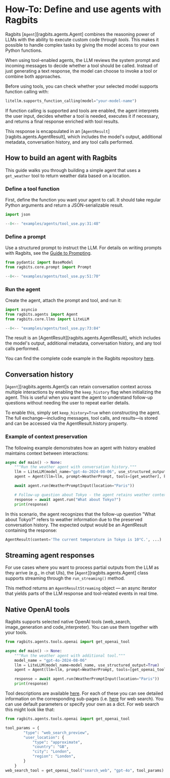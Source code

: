 # How-To: Define and use agents with Ragbits

Ragbits [`Agent`][ragbits.agents.Agent] combines the reasoning power of LLMs with the ability to execute custom code through *tools*. This makes it possible to handle complex tasks by giving the model access to your own Python functions.

When using tool-enabled agents, the LLM reviews the system prompt and incoming messages to decide whether a tool should be called. Instead of just generating a text response, the model can choose to invoke a tool or combine both approaches.

Before using tools, you can check whether your selected model supports function calling with:
```python
litellm.supports_function_calling(model="your-model-name")
```

If function calling is supported and tools are enabled, the agent interprets the user input, decides whether a tool is needed, executes it if necessary, and returns a final response enriched with tool results.

This response is encapsulated in an [`AgentResult`][ragbits.agents.AgentResult], which includes the model's output, additional metadata, conversation history, and any tool calls performed.

## How to build an agent with Ragbits
This guide walks you through building a simple agent that uses a `get_weather` tool to return weather
data based on a location.

### Define a tool function
First, define the function you want your agent to call. It should take regular Python arguments and return a JSON-serializable result.
```python
import json

--8<-- "examples/agents/tool_use.py:31:48"
```

### Define a prompt
Use a structured prompt to instruct the LLM. For details on writing prompts with Ragbits, see the [Guide to Prompting](https://ragbits.deepsense.ai/how-to/prompts/use_prompting/).

```python
from pydantic import BaseModel
from ragbits.core.prompt import Prompt

--8<-- "examples/agents/tool_use.py:51:70"
```

### Run the agent
Create the agent, attach the prompt and tool, and run it:
```python
import asyncio
from ragbits.agents import Agent
from ragbits.core.llms import LiteLLM

--8<-- "examples/agents/tool_use.py:73:84"
```

The result is an [AgentResult][ragbits.agents.AgentResult], which includes the model's output, additional metadata, conversation history, and any tool calls performed.

You can find the complete code example in the Ragbits repository [here](https://github.com/deepsense-ai/ragbits/blob/main/examples/agents/tool_use.py).

## Conversation history
[`Agent`][ragbits.agents.Agent]s can retain conversation context across multiple interactions by enabling the `keep_history` flag when initializing the agent. This is useful when you want the agent to understand follow-up questions without needing the user to repeat earlier details.

To enable this, simply set `keep_history=True` when constructing the agent. The full exchange—including messages, tool calls, and results—is stored and can be accessed via the AgentResult.history property.

### Example of context preservation
The following example demonstrates how an agent with history enabled maintains context between interactions:

```python
async def main() -> None:
    """Run the weather agent with conversation history."""
    llm = LiteLLM(model_name="gpt-4o-2024-08-06", use_structured_output=True)
    agent = Agent(llm=llm, prompt=WeatherPrompt, tools=[get_weather], keep_history=True)

    await agent.run(WeatherPromptInput(location="Paris"))

    # Follow-up question about Tokyo - the agent retains weather context
    response = await agent.run("What about Tokyo?")
    print(response)
```

In this scenario, the agent recognizes that the follow-up question "What about Tokyo?" refers to weather information due to the preserved conversation history. The expected output would be an AgentResult containing the response:

```python
AgentResult(content='The current temperature in Tokyo is 10°C.', ...)
```

## Streaming agent responses
For use cases where you want to process partial outputs from the LLM as they arrive (e.g., in chat UIs), the [`Agent`][ragbits.agents.Agent] class supports streaming through the `run_streaming()` method.

This method returns an `AgentResultStreaming` object — an async iterator that yields parts of the LLM response and tool-related events in real time.

## Native OpenAI tools
Ragbits supports selected native OpenAI tools (web_search, image_generation and code_interpreter). You can use them together with your tools.
```python
from ragbits.agents.tools.openai import get_openai_tool

async def main() -> None:
    """Run the weather agent with additional tool."""
    model_name = "gpt-4o-2024-08-06"
    llm = LiteLLM(model_name=model_name, use_structured_output=True)
    agent = Agent(llm=llm, prompt=WeatherPrompt, tools=[get_openai_tool("search_web", model_name)], keep_history=True)

    response = await agent.run(WeatherPromptInput(location="Paris"))
    print(response)
```

Tool descriptions are available [here](https://platform.openai.com/docs/guides/tools?api-mode=responses). For each of these you can see detailed
information on the corresponding sub-pages (i.e. [here](https://platform.openai.com/docs/guides/tools-web-search?api-mode=responses#user-location) for web search).
You can use default parameters or specify your own as a dict. For web search this might look like that:
```python
from ragbits.agents.tools.openai import get_openai_tool

tool_params = {
        "type": "web_search_preview",
        "user_location": {
            "type": "approximate",
            "country": "GB",
            "city": "London",
            "region": "London",
        }
    }
web_search_tool = get_openai_tool("search_web", "gpt-4o", tool_params)
```